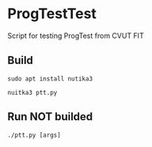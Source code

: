# ProgTestTest

Script for testing ProgTest from CVUT FIT

## Build

`sudo apt install nutika3`

`nuitka3 ptt.py`

## Run NOT builded

`./ptt.py [args]`


